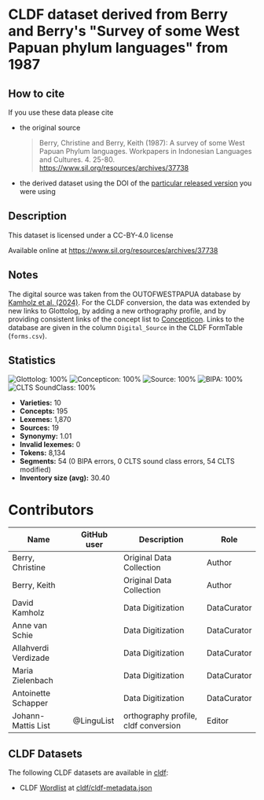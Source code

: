 # CLDF dataset derived from Berry and Berry's "Survey of some West Papuan phylum languages" from 1987

## How to cite

If you use these data please cite
- the original source
  > Berry, Christine and Berry, Keith (1987): A survey of some West Papuan Phylum languages. Workpapers in Indonesian Languages and Cultures. 4. 25-80. https://www.sil.org/resources/archives/37738
- the derived dataset using the DOI of the [particular released version](../../releases/) you were using

## Description


This dataset is licensed under a CC-BY-4.0 license

Available online at https://www.sil.org/resources/archives/37738

## Notes

The digital source was taken from the OUTOFWESTPAPUA database by [Kamholz et al. (2024)](https://database.outofpapua.com). For the CLDF conversion, the data was extended by new links to Glottolog, by adding a new orthography profile, and by providing consistent links of the concept list to [Concepticon](https://concepticon.clld.org). Links to the database are given in the column `Digital_Source` in the CLDF FormTable (`forms.csv`). 



## Statistics


![Glottolog: 100%](https://img.shields.io/badge/Glottolog-100%25-brightgreen.svg "Glottolog: 100%")
![Concepticon: 100%](https://img.shields.io/badge/Concepticon-100%25-brightgreen.svg "Concepticon: 100%")
![Source: 100%](https://img.shields.io/badge/Source-100%25-brightgreen.svg "Source: 100%")
![BIPA: 100%](https://img.shields.io/badge/BIPA-100%25-brightgreen.svg "BIPA: 100%")
![CLTS SoundClass: 100%](https://img.shields.io/badge/CLTS%20SoundClass-100%25-brightgreen.svg "CLTS SoundClass: 100%")

- **Varieties:** 10
- **Concepts:** 195
- **Lexemes:** 1,870
- **Sources:** 19
- **Synonymy:** 1.01
- **Invalid lexemes:** 0
- **Tokens:** 8,134
- **Segments:** 54 (0 BIPA errors, 0 CLTS sound class errors, 54 CLTS modified)
- **Inventory size (avg):** 30.40

# Contributors

Name | GitHub user | Description | Role |
--- | --- | --- | --- |
Berry, Christine | | Original Data Collection | Author |
Berry, Keith | | Original Data Collection | Author |
David Kamholz        | | Data Digitization | DataCurator | 
Anne van Schie       | | Data Digitization | DataCurator | 
Allahverdi Verdizade | | Data Digitization | DataCurator | 
Maria Zielenbach     | | Data Digitization | DataCurator | 
Antoinette Schapper  | | Data Digitization | DataCurator | 
Johann-Mattis List | @LinguList| orthography profile, cldf conversion | Editor




## CLDF Datasets

The following CLDF datasets are available in [cldf](cldf):

- CLDF [Wordlist](https://github.com/cldf/cldf/tree/master/modules/Wordlist) at [cldf/cldf-metadata.json](cldf/cldf-metadata.json)